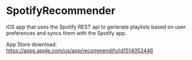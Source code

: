 # SpotifyRecommender

iOS app that uses the Spotify REST api to generate playlists based on user preferences and syncs them with the Spotify app.

App Store download: https://apps.apple.com/us/app/recommendify/id1514052446
